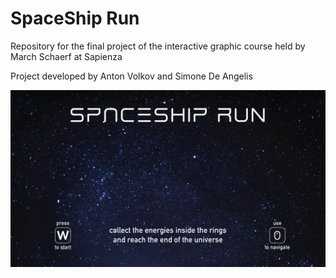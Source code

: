 # SpaceShip Run

Repository for the final project of the interactive graphic course held by March Schaerf at Sapienza

Project developed by Anton Volkov and Simone De Angelis

![alt text](https://github.com/Ilsommo97/SpaceshipRun/blob/master/resources/html_imgs/spaceship_run.png "Logo Title Text 1")

